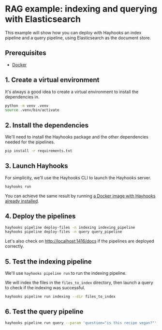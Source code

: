 # RAG example: indexing and querying with Elasticsearch

This example will show how you can deploy with Hayhooks an index pipeline and a query pipeline, using Elasticsearch as the document store.

## Prerequisites

- [Docker](https://docs.docker.com/get-docker/)

## 1. Create a virtual environment

It's always a good idea to create a virtual environment to install the dependencies in.

```bash
python -m venv .venv
source .venv/bin/activate
```

## 2. Install the dependencies

We'll need to install the Hayhooks package and the other dependencies needed for the pipelines.

```bash
pip install -r requirements.txt
```

## 3. Launch Hayhooks

For simplicity, we'll use the Hayhooks CLI to launch the Hayhooks server.

```bash
hayhooks run
```

You can achieve the same result by running [a Docker image with Hayhooks already installed](https://github.com/deepset-ai/hayhooks-open-webui-docker-compose).

## 4. Deploy the pipelines

```bash
hayhooks pipeline deploy-files -n indexing indexing_pipeline
hayhooks pipeline deploy-files -n query query_pipeline
```

Let's also check on <http://localhost:1416/docs> if the pipelines are deployed correctly.

## 5. Test the indexing pipeline

We'll use `hayhooks pipeline run` to run the indexing pipeline.

We will index the files in the `files_to_index` directory, then launch a query to check if the indexing was successful.

```bash
hayhooks pipeline run indexing --dir files_to_index
```

## 6. Test the query pipeline

```bash
hayhooks pipeline run query --param 'question="is this recipe vegan?"'
```
